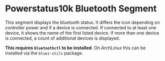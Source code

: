 # Powerstatus10k Bluetooth Segment

This segment displays the bluetooth status. It differs the icon depending on
controller power and if a device is connected. If connected to at least one
device, it shows the name of the first listed device. If more than one device is
connected, a count of additional devices is displayed.

**This requires `bluetoothctl` to be installed**.
On _ArchLinux_ this can be installed via the `bluez-utils` package.
